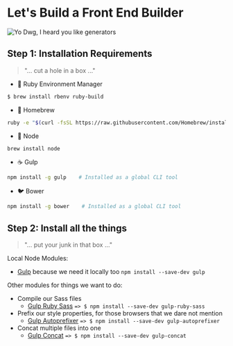 # Let's Build a Front End Builder

![Yo Dwg, I heard you like generators](http://furzeface.com/_assets/images/blog/yo_dawg_generators.jpg)

## Step 1: Installation Requirements
> "... cut a hole in a box ..."

* :gem: Ruby Environment Manager
```bash
$ brew install rbenv ruby-build
```
* :beer: Homebrew
```bash
ruby -e "$(curl -fsSL https://raw.githubusercontent.com/Homebrew/install/master/install)"
```
* :mega: Node
```bash
brew install node
```
* :coffee: Gulp
```bash
npm install -g gulp    # Installed as a global CLI tool
```
* :bird: Bower
```bash
npm install -g bower    # Installed as a global CLI tool
```

## Step 2: Install all the things
> "... put your junk in that box ..."

Local Node Modules:
 * [Gulp](http://gulpjs.com/) because we need it locally too `npm install --save-dev gulp`

Other modules for things we want to do:
  * Compile our Sass files
    * [Gulp Ruby Sass](https://www.npmjs.com/package/gulp-ruby-sass) `=> $ npm install --save-dev gulp-ruby-sass`
  * Prefix our style properties, for those browsers that we dare not mention
    * [Gulp Autoprefixer](https://www.npmjs.com/package/gulp-autoprefixer) `=> $ npm install --save-dev gulp-autoprefixer`
  * Concat multiple files into one
    * [Gulp Concat](https://github.com/wearefractal/gulp-concat) `=> $ npm install --save-dev gulp-concat`
